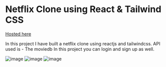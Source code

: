 # Netflix Clone using React & Tailwind CSS
<a href="https://netflix-clone-react-188c1.web.app/" target="_blank">Hosted here</a>

In this project I have built a netflix clone using reactjs and tailwindcss. 
API used is - The moviedb
In this project you can login and sign up as well.

![image](https://user-images.githubusercontent.com/83215038/199647215-55313b37-7d73-45e3-b822-9bea1f9db05d.png)
![image](https://user-images.githubusercontent.com/83215038/199647315-c2ec3fd7-44c0-47c2-85ca-a9ec7384d67a.png) ![image](https://user-images.githubusercontent.com/83215038/199647337-7ec320f2-afc6-4f54-b7c7-62e2c2b4a91d.png)


